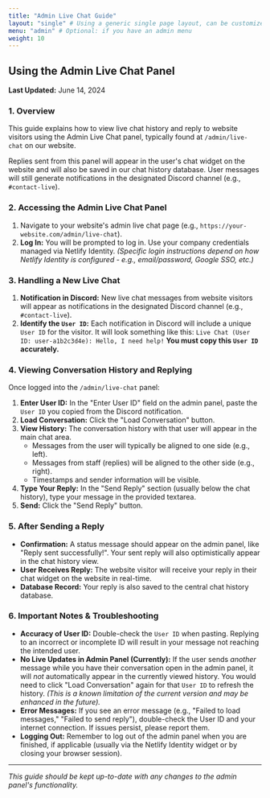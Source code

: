 ```yaml
---
title: "Admin Live Chat Guide"
layout: "single" # Using a generic single page layout, can be customized later
menu: "admin" # Optional: if you have an admin menu
weight: 10
---
```


## Using the Admin Live Chat Panel

**Last Updated:** June 14, 2024 <!-- Update manually as needed -->

### 1. Overview

This guide explains how to view live chat history and reply to website visitors using the Admin Live Chat panel, typically found at `/admin/live-chat` on our website.

Replies sent from this panel will appear in the user's chat widget on the website and will also be saved in our chat history database. User messages will still generate notifications in the designated Discord channel (e.g., `#contact-live`).

### 2. Accessing the Admin Live Chat Panel

1.  Navigate to your website's admin live chat page (e.g., `https://your-website.com/admin/live-chat`).
2.  **Log In:** You will be prompted to log in. Use your company credentials managed via Netlify Identity. *(Specific login instructions depend on how Netlify Identity is configured - e.g., email/password, Google SSO, etc.)*

### 3. Handling a New Live Chat

1.  **Notification in Discord:** New live chat messages from website visitors will appear as notifications in the designated Discord channel (e.g., `#contact-live`).
2.  **Identify the `User ID`:** Each notification in Discord will include a unique `User ID` for the visitor. It will look something like this:
    `Live Chat (User ID: user-a1b2c3d4e): Hello, I need help!`
    **You must copy this `User ID` accurately.**

### 4. Viewing Conversation History and Replying

Once logged into the `/admin/live-chat` panel:

1.  **Enter User ID:** In the "Enter User ID" field on the admin panel, paste the `User ID` you copied from the Discord notification.
2.  **Load Conversation:** Click the "Load Conversation" button.
3.  **View History:** The conversation history with that user will appear in the main chat area.
    *   Messages from the user will typically be aligned to one side (e.g., left).
    *   Messages from staff (replies) will be aligned to the other side (e.g., right).
    *   Timestamps and sender information will be visible.
4.  **Type Your Reply:** In the "Send Reply" section (usually below the chat history), type your message in the provided textarea.
5.  **Send:** Click the "Send Reply" button.

### 5. After Sending a Reply

*   **Confirmation:** A status message should appear on the admin panel, like "Reply sent successfully!". Your sent reply will also optimistically appear in the chat history view.
*   **User Receives Reply:** The website visitor will receive your reply in their chat widget on the website in real-time.
*   **Database Record:** Your reply is also saved to the central chat history database.

### 6. Important Notes & Troubleshooting

*   **Accuracy of User ID:** Double-check the `User ID` when pasting. Replying to an incorrect or incomplete ID will result in your message not reaching the intended user.
*   **No Live Updates in Admin Panel (Currently):** If the user sends *another* message while you have their conversation open in the admin panel, it will *not* automatically appear in the currently viewed history. You would need to click "Load Conversation" again for that `User ID` to refresh the history. *(This is a known limitation of the current version and may be enhanced in the future).*
*   **Error Messages:** If you see an error message (e.g., "Failed to load messages," "Failed to send reply"), double-check the User ID and your internet connection. If issues persist, please report them.
*   **Logging Out:** Remember to log out of the admin panel when you are finished, if applicable (usually via the Netlify Identity widget or by closing your browser session).

---

*This guide should be kept up-to-date with any changes to the admin panel's functionality.*
